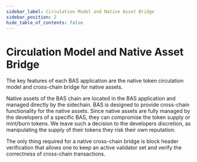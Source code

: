 ```yaml
---
sidebar_label: Circulation Model and Native Asset Bridge
sidebar_position: 2
hide_table_of_contents: false
---
```

# Circulation Model and Native Asset Bridge

The key features of each BAS application are the native token circulation model and cross-chain bridge for native assets. 

Native assets of the BAS chain are located in the BAS application and managed directly by the sidechain. BAS is designed to provide cross-chain functionality for the native assets. Since native assets are fully managed by the developers of a specific BAS, they can compromise the token supply or mint/burn tokens. We leave such a decision to the developers discretion, as manipulating the supply of their tokens they risk their own reputation.

The only thing required for a native cross-chain bridge is block header verification that allows one to keep an active validator set and verify the correctness of cross-chain transactions.

